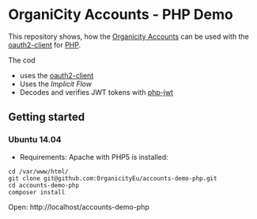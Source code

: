# OrganiCity Accounts - PHP Demo

This repository shows, how the [Organicity Accounts](http://accounts.organicity.eu/) can be used with the [oauth2-client](https://github.com/thephpleague/oauth2-client) for [PHP](https://php.net).

The cod

* uses the [oauth2-client](https://github.com/thephpleague/oauth2-client)
* Uses the *Implicit Flow*
* Decodes and verifies JWT tokens with [php-jwt](firebase/php-jwt)

## Getting started

### Ubuntu 14.04

* Requirements: Apache with PHP5 is installed:

```
cd /var/www/html/
git clone git@github.com:OrganicityEu/accounts-demo-php.git
cd accounts-demo-php
composer install
```

Open: http://localhost/accounts-demo-php